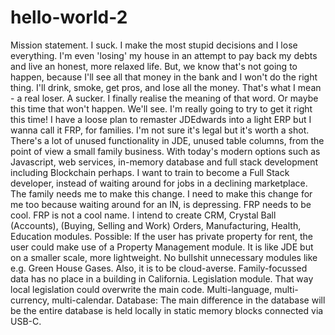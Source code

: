 # hello-world-2
Mission statement.
I suck. I make the most stupid decisions and I lose everything. I'm even 'losing' my house in an attempt to pay back my debts and live an honest, more relaxed life. 
But, we know that's not going to happen, because I'll see all that money in the bank and I won't do the right thing. I'll drink, smoke, get pros, and lose all the money. That's what I mean - a real loser. A sucker. I finally realise the meaning of that word.
Or maybe this time that won't happen. We'll see. I'm really going to try to get it right this time!
I have a loose plan to remaster JDEdwards into a light ERP but I wanna call it FRP, for families. I'm not sure it's legal but it's worth a shot.
There's a lot of unused functionality in JDE, unused table columns, from the point of view a small family business.
With today's modern options such as Javascript, web services, in-memory database and full stack development including Blockchain perhaps.
I want to train to become a Full Stack developer, instead of waiting around for jobs in a declining marketplace. The family needs me to make this change. I need to make this change for me too because waiting around for an IN, is depressing.
FRP needs to be cool. FRP is not a cool name.
I intend to create CRM, Crystal Ball (Accounts), (Buying, Selling and Work) Orders, Manufacturing,  Health, Education modules.
Possible: If the user has private property for rent, the user could make use of a Property Management module.
It is like JDE but on a smaller scale, more lightweight. No bullshit unnecessary modules like e.g. Green House Gases.
Also, it is to be cloud-averse. Family-focussed data has no place in a building in California.
Legislation module. That way local legislation could overwrite the main code.
Multi-language, multi-currency, multi-calendar.
Database: The main difference in the database will be the entire database is held locally in static memory blocks connected via USB-C.
